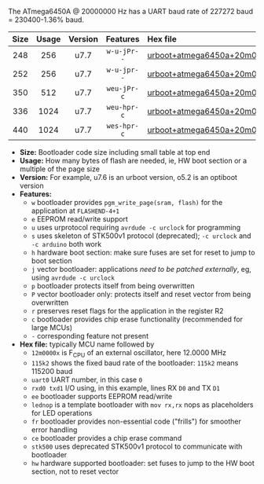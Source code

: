 The ATmega6450A @ 20000000 Hz has a UART baud rate of 227272 baud = 230400-1.36% baud.

|Size|Usage|Version|Features|Hex file|
|:-:|:-:|:-:|:-:|:--|
|248|256|u7.7|`w-u-jPr--`|[urboot+atmega6450a+20m0000x++230k4_uart0_rxe0_txe1_lednop.hex](https://raw.githubusercontent.com/stefanrueger/urboot.hex/main/mcus/atmega6450a/external_oscillator/fcpu+20m0000_Hz/br++230k4_bps/urboot+atmega6450a+20m0000x++230k4_uart0_rxe0_txe1_lednop.hex)|
|252|256|u7.7|`w-u-jpr--`|[urboot+atmega6450a+20m0000x++230k4_uart0_rxe0_txe1_lednop_fr.hex](https://raw.githubusercontent.com/stefanrueger/urboot.hex/main/mcus/atmega6450a/external_oscillator/fcpu+20m0000_Hz/br++230k4_bps/urboot+atmega6450a+20m0000x++230k4_uart0_rxe0_txe1_lednop_fr.hex)|
|350|512|u7.7|`weu-jPr-c`|[urboot+atmega6450a+20m0000x++230k4_uart0_rxe0_txe1_ee_lednop_fr_ce.hex](https://raw.githubusercontent.com/stefanrueger/urboot.hex/main/mcus/atmega6450a/external_oscillator/fcpu+20m0000_Hz/br++230k4_bps/urboot+atmega6450a+20m0000x++230k4_uart0_rxe0_txe1_ee_lednop_fr_ce.hex)|
|336|1024|u7.7|`weu-hpr-c`|[urboot+atmega6450a+20m0000x++230k4_uart0_rxe0_txe1_ee_lednop_fr_ce_hw.hex](https://raw.githubusercontent.com/stefanrueger/urboot.hex/main/mcus/atmega6450a/external_oscillator/fcpu+20m0000_Hz/br++230k4_bps/urboot+atmega6450a+20m0000x++230k4_uart0_rxe0_txe1_ee_lednop_fr_ce_hw.hex)|
|440|1024|u7.7|`wes-hpr-c`|[urboot+atmega6450a+20m0000x++230k4_uart0_rxe0_txe1_ee_lednop_fr_ce_stk500_hw.hex](https://raw.githubusercontent.com/stefanrueger/urboot.hex/main/mcus/atmega6450a/external_oscillator/fcpu+20m0000_Hz/br++230k4_bps/urboot+atmega6450a+20m0000x++230k4_uart0_rxe0_txe1_ee_lednop_fr_ce_stk500_hw.hex)|

- **Size:** Bootloader code size including small table at top end
- **Usage:** How many bytes of flash are needed, ie, HW boot section or a multiple of the page size
- **Version:** For example, u7.6 is an urboot version, o5.2 is an optiboot version
- **Features:**
  + `w` bootloader provides `pgm_write_page(sram, flash)` for the application at `FLASHEND-4+1`
  + `e` EEPROM read/write support
  + `u` uses urprotocol requiring `avrdude -c urclock` for programming
  + `s` uses skeleton of STK500v1 protocol (deprecated); `-c urclock` and `-c arduino` both work
  + `h` hardware boot section: make sure fuses are set for reset to jump to boot section
  + `j` vector bootloader: applications *need to be patched externally*, eg, using `avrdude -c urclock`
  + `p` bootloader protects itself from being overwritten
  + `P` vector bootloader only: protects itself and reset vector from being overwritten
  + `r` preserves reset flags for the application in the register R2
  + `c` bootloader provides chip erase functionality (recommended for large MCUs)
  + `-` corresponding feature not present
- **Hex file:** typically MCU name followed by
  + `12m0000x` is F<sub>CPU</sub> of an external oscillator, here 12.0000 MHz
  + `115k2` shows the fixed baud rate of the bootloader: `115k2` means 115200 baud
  + `uart0` UART number, in this case `0`
  + `rxd0 txd1` I/O using, in this example, lines RX `D0` and TX `D1`
  + `ee` bootloader supports EEPROM read/write
  + `lednop` is a template bootloader with `mov rx,rx` nops as placeholders for LED operations
  + `fr` bootloader provides non-essential code ("frills") for smoother error handling
  + `ce` bootloader provides a chip erase command
  + `stk500` uses deprecated STK500v1 protocol to communicate with bootloader
  + `hw` hardware supported bootloader: set fuses to jump to the HW boot section, not to reset vector
